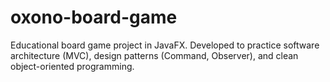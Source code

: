 # oxono-board-game
Educational board game project in JavaFX. Developed to practice software architecture (MVC), design patterns (Command, Observer), and clean object-oriented programming.
